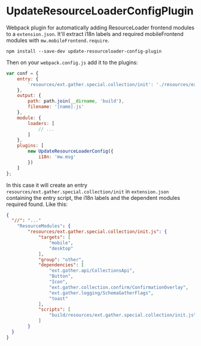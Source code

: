 UpdateResourceLoaderConfigPlugin
================================

Webpack plugin for automatically adding ResourceLoader frontend modules to
a `extension.json`. It'll extract i18n labels and required mobileFrontend
modules with `mw.mobileFrontend.require`.

```
npm install --save-dev update-resourceloader-config-plugin
```

Then on your `webpack.config.js` add it to the plugins:

```js
var conf = {
	entry: {
		'resources/ext.gather.special.collection/init': './resources/ext.gather.special.collection/init.js'
	},
	output: {
		path: path.join(__dirname, 'build'),
		filename: '[name].js'
	},
	module: {
		loaders: [
			// ...
		]
	},
	plugins: [
		new UpdateResourceLoaderConfig({
			i18n: 'mw.msg'
		})
	]
};
```

In this case it will create an entry
`resources/ext.gather.special.collection/init` in `extension.json` containing
the entry script, the i18n labels and the dependent modules required found.
Like this:

```json
{
  "//": "..."
	"ResourceModules": {
		"resources/ext.gather.special.collection/init.js": {
			"targets": [
				"mobile",
				"desktop"
			],
			"group": "other",
			"dependencies": [
				"ext.gather.api/CollectionsApi",
				"Button",
				"Icon",
				"ext.gather.collection.confirm/ConfirmationOverlay",
				"ext.gather.logging/SchemaGatherFlags",
				"toast"
			],
			"scripts": [
				"build/resources/ext.gather.special.collection/init.js"
			]
		}
  }
}
```

